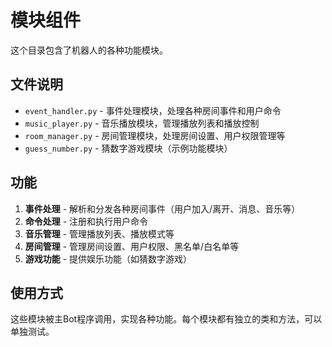 # 模块组件

这个目录包含了机器人的各种功能模块。

## 文件说明

- `event_handler.py` - 事件处理模块，处理各种房间事件和用户命令
- `music_player.py` - 音乐播放模块，管理播放列表和播放控制
- `room_manager.py` - 房间管理模块，处理房间设置、用户权限管理等
- `guess_number.py` - 猜数字游戏模块（示例功能模块）

## 功能

1. **事件处理** - 解析和分发各种房间事件（用户加入/离开、消息、音乐等）
2. **命令处理** - 注册和执行用户命令
3. **音乐管理** - 管理播放列表、播放模式等
4. **房间管理** - 管理房间设置、用户权限、黑名单/白名单等
5. **游戏功能** - 提供娱乐功能（如猜数字游戏）

## 使用方式

这些模块被主Bot程序调用，实现各种功能。每个模块都有独立的类和方法，可以单独测试。